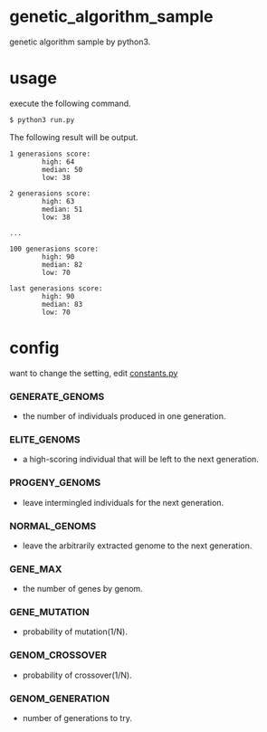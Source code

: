 # genetic_algorithm_sample
genetic algorithm sample by python3.

# usage
execute the following command.
```bash
$ python3 run.py
```

The following result will be output.
```
1 generasions score:
        high: 64
        median: 50
        low: 38

2 generasions score:
        high: 63
        median: 51
        low: 38

...

100 generasions score:
        high: 90
        median: 82
        low: 70

last generasions score:
        high: 90
        median: 83
        low: 70
```

# config
want to change the setting, edit [constants.py](https://github.com/mochi256/genetic_algorithm_sample/blob/main/constants.py)

### GENERATE_GENOMS
- the number of individuals produced in one generation.

### ELITE_GENOMS
- a high-scoring individual that will be left to the next generation.

### PROGENY_GENOMS
- leave intermingled individuals for the next generation.

### NORMAL_GENOMS
- leave the arbitrarily extracted genome to the next generation.

### GENE_MAX
- the number of genes by genom.

### GENE_MUTATION
- probability of mutation(1/N).

### GENOM_CROSSOVER
- probability of crossover(1/N).

### GENOM_GENERATION
- number of generations to try.